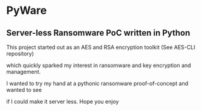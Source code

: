 # PyWare

## Server-less Ransomware PoC written in Python

This project started out as an AES and RSA encryption toolkit (See AES-CLI repository)

which quickly sparked my interest in ransomware and key encryption and management.

I wanted to try my hand at a pythonic ransomware proof-of-concept and wanted to see

if I could make it server less. Hope you enjoy
